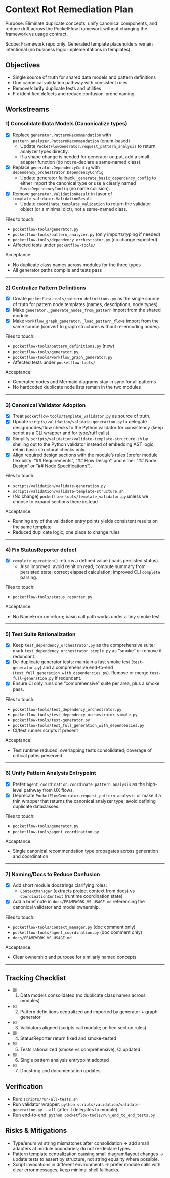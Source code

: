 # Context Rot Remediation Plan

Purpose: Eliminate duplicate concepts, unify canonical components, and reduce drift across the PocketFlow framework without changing the framework vs usage contract.

Scope: Framework repo only. Generated template placeholders remain intentional (no business logic implementations in templates).

## Objectives
- Single source of truth for shared data models and pattern definitions
- One canonical validation pathway with consistent rules
- Remove/clarify duplicate tests and utilities
- Fix identified defects and reduce confusion-prone naming

## Workstreams

### 1) Consolidate Data Models (Canonicalize types)
- [x] Replace `generator.PatternRecommendation` with `pattern_analyzer.PatternRecommendation` (enum-based)
  - Update `PocketFlowGenerator.request_pattern_analysis` to return analyzer types directly.
  - If a shape change is needed for generator output, add a small adapter function (do not re-declare a same-named class).
- [x] Replace `generator.DependencyConfig` with `dependency_orchestrator.DependencyConfig`
  - Update generator fallback `_generate_basic_dependency_config` to either import the canonical type or use a clearly named `BasicDependencyConfig` (no name collision).
- [x] Remove `generator.ValidationResult` in favor of `template_validator.ValidationResult`
  - Update `coordinate_template_validation` to return the validator object (or a minimal dict), not a same-named class.

Files to touch:
- `pocketflow-tools/generator.py`
- `pocketflow-tools/pattern_analyzer.py` (only imports/typing if needed)
- `pocketflow-tools/dependency_orchestrator.py` (no change expected)
- Affected tests under `pocketflow-tools/`

Acceptance:
- No duplicate class names across modules for the three types
- All generator paths compile and tests pass

---

### 2) Centralize Pattern Definitions
- [x] Create `pocketflow-tools/pattern_definitions.py` as the single source of truth for pattern node templates (names, descriptions, node types).
- [x] Make `generator._generate_nodes_from_pattern` import from the shared module.
- [x] Make `workflow_graph_generator._load_pattern_flows` import from the same source (convert to graph structures without re-encoding nodes).

Files to touch:
- `pocketflow-tools/pattern_definitions.py` (new)
- `pocketflow-tools/generator.py`
- `pocketflow-tools/workflow_graph_generator.py`
- Affected tests under `pocketflow-tools/`

Acceptance:
- Generated nodes and Mermaid diagrams stay in sync for all patterns
- No hardcoded duplicate node lists remain in the two modules

---

### 3) Canonical Validator Adoption
- [x] Treat `pocketflow-tools/template_validator.py` as source of truth.
- [x] Update `scripts/validation/validate-generation.py` to delegate design/nodes/flow checks to the Python validator for consistency (keep script as a CLI wrapper and for type/ruff calls).
- [x] Simplify `scripts/validation/validate-template-structure.sh` by shelling out to the Python validator instead of embedding AST logic; retain basic structural checks only.
- [x] Align required design sections with the module’s rules (prefer module flexibility: “## Requirements”, “## Flow Design”, and either “## Node Design” or “## Node Specifications”).

Files to touch:
- `scripts/validation/validate-generation.py`
- `scripts/validation/validate-template-structure.sh`
- (No change) `pocketflow-tools/template_validator.py` unless we choose to expand sections there instead

Acceptance:
- Running any of the validation entry points yields consistent results on the same template
- Reduced duplicate logic; one place to change rules

---

### 4) Fix StatusReporter defect
- [x] `complete_operation()` returns a defined value (loads persisted status).
  - Also improved: avoid reinit on read; compute summary from persisted state; correct elapsed calculation; improved CLI `complete` parsing.

Files to touch:
- `pocketflow-tools/status_reporter.py`

Acceptance:
- No NameError on return; basic call path works under a tiny smoke test

---

### 5) Test Suite Rationalization
- [x] Keep `test_dependency_orchestrator.py` as the comprehensive suite; mark `test_dependency_orchestrator_simple.py` as “smoke” or remove if redundant.
- [x] De-duplicate generator tests: maintain a fast smoke test (`test-generator.py`) and a comprehensive end-to-end (`test_full_generation_with_dependencies.py`). Remove or merge `test-full-generation.py` if redundant.
- [x] Ensure CI only runs one “comprehensive” suite per area, plus a smoke pass.

Files to touch:
- `pocketflow-tools/test_dependency_orchestrator.py`
- `pocketflow-tools/test_dependency_orchestrator_simple.py`
- `pocketflow-tools/test-generator.py`
- `pocketflow-tools/test_full_generation_with_dependencies.py`
- CI/test runner scripts if present

Acceptance:
- Test runtime reduced; overlapping tests consolidated; coverage of critical paths preserved

---

### 6) Unify Pattern Analysis Entrypoint
- [x] Prefer `agent_coordination.coordinate_pattern_analysis` as the high-level pathway from UX flows.
- [x] Deprecate `PocketFlowGenerator.request_pattern_analysis` or make it a thin wrapper that returns the canonical analyzer type; avoid defining duplicate dataclasses.

Files to touch:
- `pocketflow-tools/generator.py`
- `pocketflow-tools/agent_coordination.py`

Acceptance:
- Single canonical recommendation type propagates across generation and coordination

---

### 7) Naming/Docs to Reduce Confusion
- [x] Add short module docstrings clarifying roles:
  - `ContextManager` (extracts project context from docs) vs `CoordinationContext` (runtime coordination state).
- [x] Add a brief note in `docs/FRAMEWORK_VS_USAGE.md` referencing the canonical validator and model ownership.

Files to touch:
- `pocketflow-tools/context_manager.py` (doc comment only)
- `pocketflow-tools/agent_coordination.py` (doc comment only)
- `docs/FRAMEWORK_VS_USAGE.md`

Acceptance:
- Clear ownership and purpose for similarly named concepts

---

## Tracking Checklist

- [x] 1. Data models consolidated (no duplicate class names across modules)
- [x] 2. Pattern definitions centralized and imported by generator + graph generator
- [x] 3. Validators aligned (scripts call module; unified section rules)
- [x] 4. StatusReporter return fixed and smoke-tested
- [x] 5. Tests rationalized (smoke vs comprehensive), CI updated
- [x] 6. Single pattern analysis entrypoint adopted
- [x] 7. Docstring and documentation updates

## Verification
- Run: `scripts/run-all-tests.sh`
- Run validator wrapper: `python scripts/validation/validate-generation.py --all` (after it delegates to module)
- Run end-to-end: `python pocketflow-tools/run_end_to_end_tests.py`

## Risks & Mitigations
- Type/enum vs string mismatches after consolidation → add small adapters at module boundaries; do not re-declare types.
- Pattern template centralization causing small diagram/layout changes → update tests to assert by structure, not string equality where possible.
- Script invocations in different environments → prefer module calls with clear error messages; keep minimal shell fallbacks.
